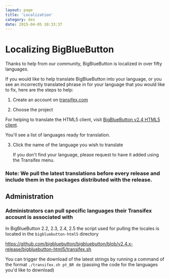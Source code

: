 ```yaml
---
layout: page
title: 'Localization'
category: dev
date: 2015-04-05 10:33:37
---
```


# Localizing BigBlueButton

Thanks to help from our community, BigBlueButton is localized in over fifty languages.

If you would like to help translate BigBlueButton into your language, or you see an incorrectly translated phrase in for your language that you would like to fix, here are the steps to help:

1. Create an account on [transifex.com](https://www.transifex.com/)

2. Choose the project

For helping to translate the HTML5 client, visit [BigBlueButton v2.4 HTML5 client](https://www.transifex.com/bigbluebutton/bigbluebutton-v24-html5-client/).

You'll see a list of languages ready for translation.

3. Click the name of the language you wish to translate

   If you don't find your language, please request to have it added using the Transifex menu.

### Note: We pull the latest translations before every release and include them in the packages distributed with the release.

## Administration

### Administrators can pull specific languages their Transifex account is associated with

In BigBlueButton 2.2, 2.3, 2.4, 2.5 the script used for pulling the locales is located in the `bigbluebutton-html5` directory

https://github.com/bigbluebutton/bigbluebutton/blob/v2.4.x-release/bigbluebutton-html5/transifex.sh

You can trigger the download of the latest strings by running a command of the format `./transifex.sh pt_BR de` (passing the code for the languages you'd like to download)


